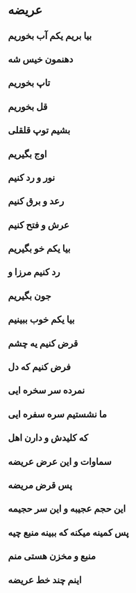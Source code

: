 # عریضه
## بیا بریم یکم آب بخوریم
## دهنمون خیس شه
## تاپ بخوریم
## قل بخوریم
## بشیم توپ قلقلی
## اوج بگیریم
## نور و رد کنیم
## رعد و برق کنیم
## عرش و فتح کنیم
## بیا یکم خو بگیریم
## رد کنیم مرزا و
## جون بگیریم
## بیا یکم خوب ببینیم
## قرض کنیم یه چشم
## فرض کنیم که دل
## نمرده سر سخره ایی
## ما نشستیم سره سفره ایی
## که کلیدش و دارن اهل
## سماوات و این عرض عریضه
## پس قرض مریضه 
## این حجم عجیبه و این سر حجیمه
## پس کمینه میکنه که ببینه منبع چیه
## منبع و مخزن هستی منم
## اینم چند خط عریضه
